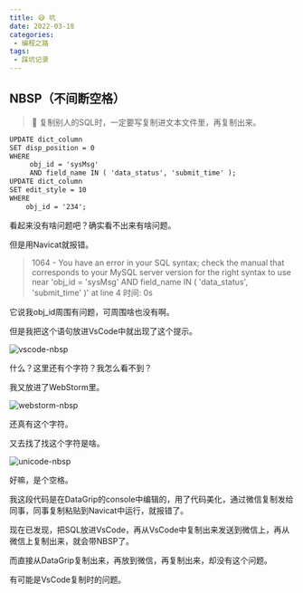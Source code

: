 ```yaml
---
title: 😅 坑
date: 2022-03-18
categories:
 - 编程之路
tags:
 - 踩坑记录
---
```


## NBSP（不间断空格）

> :anger: 复制别人的SQL时，一定要写复制进文本文件里，再复制出来。

```html
UPDATE dict_column 
SET disp_position = 0 
WHERE
     obj_id = 'sysMsg' 
	 AND field_name IN ( 'data_status', 'submit_time' );
UPDATE dict_column 
SET edit_style = 10 
WHERE
	obj_id = '234';
```

看起来没有啥问题吧？确实看不出来有啥问题。

但是用Navicat就报错。
> 1064 - You have an error in your SQL syntax; check the manual that corresponds to your MySQL server version for the right syntax to use near 'obj_id = 'sysMsg' 
> AND field_name IN ( 'data_status', 'submit_time' )' at line 4
> 时间: 0s

它说我obj_id周围有问题，可周围啥也没有啊。

但是我把这个语句放进VsCode中就出现了这个提示。

![vscode-nbsp](https://www.nullpointer.site/images/vscode-nbsp.png)

什么？这里还有个字符？我怎么看不到？

我又放进了WebStorm里。

![webstorm-nbsp](https://www.nullpointer.site/images/webstorm-nbsp.png)

还真有这个字符。

又去找了找这个字符是啥。

![unicode-nbsp](https://www.nullpointer.site/images/unicode-nbsp.png)

好嘛，是个空格。

我这段代码是在DataGrip的console中编辑的，用了代码美化，通过微信复制发给同事，同事复制粘贴到Navicat中运行，就报错了。

现在已发现，把SQL放进VsCode，再从VsCode中复制出来发送到微信上，再从微信上复制出来，就会带NBSP了。

而直接从DataGrip复制出来，再放到微信，再复制出来，却没有这个问题。

有可能是VsCode复制时的问题。

